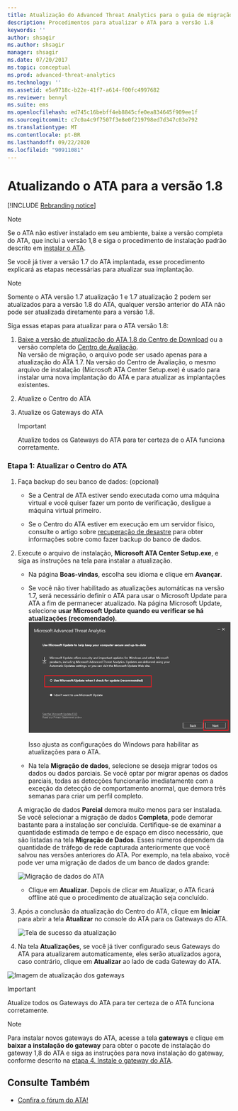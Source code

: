 ```yaml
---
title: Atualização do Advanced Threat Analytics para o guia de migração 1,8
description: Procedimentos para atualizar o ATA para a versão 1.8
keywords: ''
author: shsagir
ms.author: shsagir
manager: shsagir
ms.date: 07/20/2017
ms.topic: conceptual
ms.prod: advanced-threat-analytics
ms.technology: ''
ms.assetid: e5a9718c-b22e-41f7-a614-f00fc4997682
ms.reviewer: bennyl
ms.suite: ems
ms.openlocfilehash: ed745c16bebff4eb8845cfe0ea834645f909ee1f
ms.sourcegitcommit: c7c0a4c9f7507f3e8e0f219798ed7d347c03e792
ms.translationtype: MT
ms.contentlocale: pt-BR
ms.lasthandoff: 09/22/2020
ms.locfileid: "90911081"
---
```

# <a name="updating-ata-to-version-18"></a>Atualizando o ATA para a versão 1.8

[!INCLUDE [Rebranding notice](includes/rebranding.md)]

> [!NOTE] 
> Se o ATA não estiver instalado em seu ambiente, baixe a versão completa do ATA, que inclui a versão 1,8 e siga o procedimento de instalação padrão descrito em [instalar o ATA](install-ata-step1.md).

Se você já tiver a versão 1.7 do ATA implantada, esse procedimento explicará as etapas necessárias para atualizar sua implantação.

> [!NOTE] 
>  Somente o ATA versão 1.7 atualização 1 e 1.7 atualização 2 podem ser atualizados para a versão 1.8 do ATA, qualquer versão anterior do ATA não pode ser atualizada diretamente para a versão 1.8.

Siga essas etapas para atualizar para o ATA versão 1.8:

1.  [Baixe a versão de atualização do ATA 1.8 do Centro de Download](https://www.microsoft.com/download/details.aspx?id=55536) ou a versão completa do [Centro de Avaliação](https://www.microsoft.com/evalcenter/evaluate-microsoft-advanced-threat-analytics).<br>
Na versão de migração, o arquivo pode ser usado apenas para a atualização do ATA 1.7. Na versão do Centro de Avaliação, o mesmo arquivo de instalação (Microsoft ATA Center Setup.exe) é usado para instalar uma nova implantação do ATA e para atualizar as implantações existentes.

1. Atualize o Centro do ATA

1. Atualize os Gateways do ATA

    > [!IMPORTANT]
    > Atualize todos os Gateways do ATA para ter certeza de o ATA funciona corretamente.

### <a name="step-1-update-the-ata-center"></a>Etapa 1: Atualizar o Centro do ATA

1. Faça backup do seu banco de dados: (opcional)

   - Se a Central de ATA estiver sendo executada como uma máquina virtual e você quiser fazer um ponto de verificação, desligue a máquina virtual primeiro.

   - Se o Centro do ATA estiver em execução em um servidor físico, consulte o artigo sobre [recuperação de desastre](disaster-recovery.md) para obter informações sobre como fazer backup do banco de dados.

1. Execute o arquivo de instalação, **Microsoft ATA Center Setup.exe**, e siga as instruções na tela para instalar a atualização.

   - Na página **Boas-vindas**, escolha seu idioma e clique em **Avançar**.

   - Se você não tiver habilitado as atualizações automáticas na versão 1.7, será necessário definir o ATA para usar o Microsoft Update para ATA a fim de permanecer atualizado.  Na página Microsoft Update, selecione **usar Microsoft Update quando eu verificar se há atualizações (recomendado)**.
     ![Imagem Manter o ATA atualizado](media/ata_ms_update.png)
     
     Isso ajusta as configurações do Windows para habilitar as atualizações para o ATA. 
    
   - Na tela **Migração de dados**, selecione se deseja migrar todos os dados ou dados parciais. Se você optar por migrar apenas os dados parciais, todas as detecções funcionarão imediatamente com a exceção da detecção de comportamento anormal, que demora três semanas para criar um perfil completo.  
    
   A migração de dados **Parcial** demora muito menos para ser instalada. Se você selecionar a migração de dados **Completa**, pode demorar bastante para a instalação ser concluída. Certifique-se de examinar a quantidade estimada de tempo e de espaço em disco necessário, que são listadas na tela **Migração de Dados**. Esses números dependem da quantidade de tráfego de rede capturada anteriormente que você salvou nas versões anteriores do ATA. Por exemplo, na tela abaixo, você pode ver uma migração de dados de um banco de dados grande:
         
    ![Migração de dados do ATA](media/migration-data-migration.png)

   - Clique em **Atualizar**. Depois de clicar em Atualizar, o ATA ficará offline até que o procedimento de atualização seja concluído.

1. Após a conclusão da atualização do Centro do ATA, clique em **Iniciar** para abrir a tela **Atualizar** no console do ATA para os Gateways do ATA.

    ![Tela de sucesso da atualização](media/migration-center-success.png)

1. Na tela **Atualizações**, se você já tiver configurado seus Gateways do ATA para atualizarem automaticamente, eles serão atualizados agora, caso contrário, clique em **Atualizar** ao lado de cada Gateway do ATA.
  
![Imagem de atualização dos gateways](media/migration-update-gw.png)

  
> [!IMPORTANT] 
> Atualize todos os Gateways do ATA para ter certeza de o ATA funciona corretamente.
 
> [!NOTE] 
> Para instalar novos gateways do ATA, acesse a tela **gateways** e clique em **baixar a instalação do gateway** para obter o pacote de instalação do gateway 1,8 do ATA e siga as instruções para nova instalação do gateway, conforme descrito na [etapa 4. Instale o gateway do ATA](install-ata-step4.md).


## <a name="see-also"></a>Consulte Também

- [Confira o fórum do ATA!](https://social.technet.microsoft.com/Forums/security/home?forum=mata)
